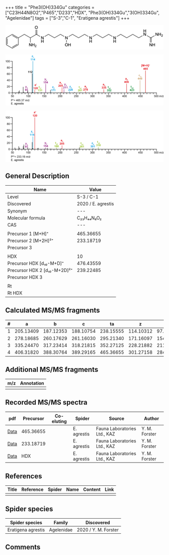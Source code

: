 +++
title = "Phe3(OH)334Gu"
categories = ["C23H44N8O2","P465","D233","HDX",
"Phe3(OH)334Gu","3(OH)334Gu",
"Agelenidae"]
tags = ["S-3","C-1",
"Eratigena agrestis"]
+++

![](/img/Phe3(OH)334Gu.png)

![](/img_MSMS/465_Phe3(OH)334Gu_Ea.png?classes=border)

![](/img_MSMS/465_Phe3(OH)334Gu_Ea_2.png?classes=border)

## General Description

| Name                       | Value              |
|----------------------------|--------------------|
| Level                      | S-3 / C-1          |
| Discovered                 | 2020 / E. agrestis |
| Synonym                    | ---                |
| Molecular formula          | C₂₃H₄₄N₈O₂                   |
| CAS                        | ---                |
|                            |                    |
| Precursor 1 [M+H]⁺         | 465.36655                   |
| Precursor 2 [M+2H]²⁺       | 233.18719                   |
| Precursor 3                |                    |
|                            |                    |
| HDX                        | 10                   |
| Precursor HDX   [d₁₀-M+D]⁺   | 476.43559                   |
| Precursor HDX 2 [d₁₀-M+2D]²⁺ | 239.22485                   |
| Precursor HDX 3            |                    |
|                            |                    |
| Rt                         |                    |
| Rt HDX                     |                    |

## Calculated MS/MS fragments

| # | a         | b         | c         | ta        | z         | y         | tz        |
|---|-----------|-----------|-----------|-----------|-----------|-----------|-----------|
| 1 | 205.13409 | 187.12353 | 188.10754 | 238.15555 | 114.10312 | 97.07657 | 131.12967 |
| 2 | 278.18685 | 260.17629 | 261.16030 | 295.21340 | 171.16097 | 154.13442 | 188.18752 |
| 3 | 335.24470 | 317.23414 | 318.21815 | 352.27125 | 228.21882 | 211.19227 | 261.24028 |
| 4 | 406.31820 | 388.30764 | 389.29165 | 465.36655 | 301.27158 | 284.24503 | 318.29813 |

## Additional MS/MS fragments

| m/z | Annotation |
|-----|------------|
|     |            |

## Recorded MS/MS spectra

| pdf                                             | Precursor | Co-eluting | Spider      | Source                       | Author        |
|-------------------------------------------------|-----------|------------|-------------|------------------------------|---------------|
| [Data](/pdf/E-agrestis/465_Phe3(OH)334Gu_Ea.pdf)   | 465.36655 |            | E. agrestis | Fauna Laboratories Ltd., KAZ | Y. M. Forster |
| [Data](/pdf/E-agrestis/465_Phe3(OH)334Gu_Ea_2.pdf)   | 233.18719 |            | E. agrestis | Fauna Laboratories Ltd., KAZ | Y. M. Forster |
| [Data](/pdf/E-agrestis/465_Phe3(OH)334Gu_Ea_HDX.pdf)   | HDX |            | E. agrestis | Fauna Laboratories Ltd., KAZ | Y. M. Forster |

## References

| Title | Reference | Spider | Name | Content | Link |
|-------|-----------|--------|------|---------|------|
|       |           |        |      |         |      |

## Spider species

| Spider species     | Family     | Discovered           |
|--------------------|------------|----------------------|
| Eratigena agrestis | Agelenidae | 2020 / Y. M. Forster |

## Comments